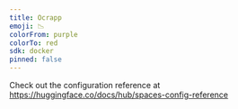 ```yaml
---
title: Ocrapp
emoji: 📉
colorFrom: purple
colorTo: red
sdk: docker
pinned: false
---
```


Check out the configuration reference at https://huggingface.co/docs/hub/spaces-config-reference
